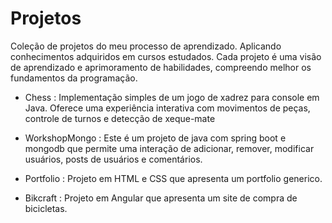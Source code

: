 ﻿# Projetos
Coleção de projetos do meu processo de aprendizado. Aplicando conhecimentos adquiridos em cursos estudados. Cada projeto é uma visão de aprendizado e  aprimoramento de habilidades, compreendo melhor os fundamentos da programação.

* Chess : Implementação simples de um jogo de xadrez para console em Java. Oferece uma experiência interativa com movimentos de peças, controle de turnos e detecção de xeque-mate

* WorkshopMongo : Este é um projeto de java com spring boot e mongodb que permite uma  interação de adicionar, remover, modificar usuários, posts de usuários e comentários.

* Portfolio : Projeto em HTML e CSS que apresenta um portfolio generico.

* Bikcraft : Projeto em Angular que apresenta um site de compra de bicicletas.
